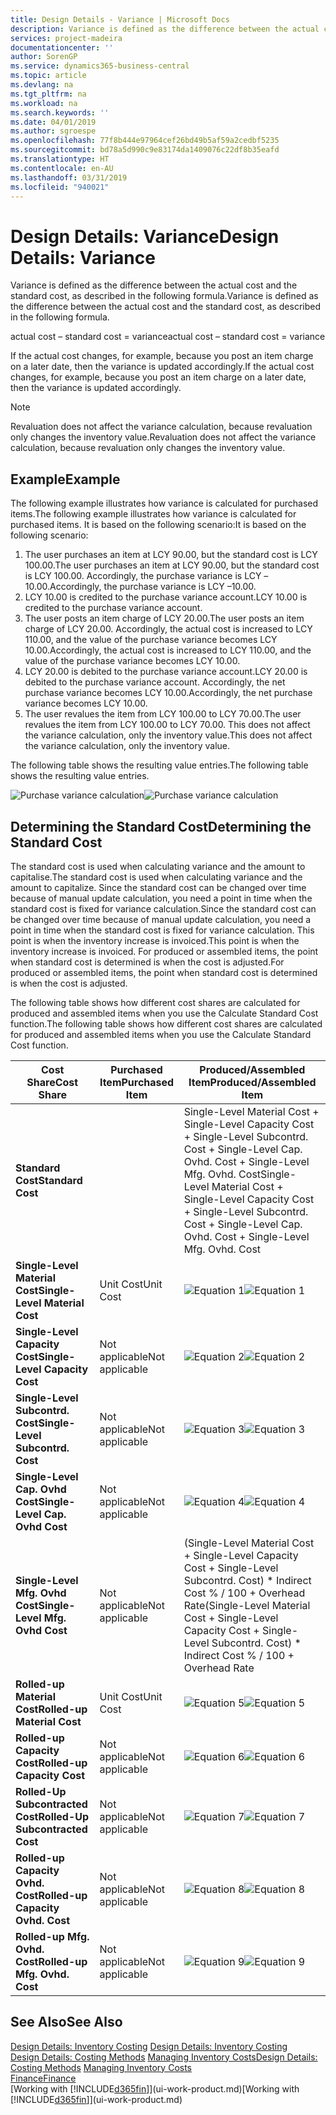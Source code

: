 ```yaml
---
title: Design Details - Variance | Microsoft Docs
description: Variance is defined as the difference between the actual cost and the standard cost, as described in the following formula.
services: project-madeira
documentationcenter: ''
author: SorenGP
ms.service: dynamics365-business-central
ms.topic: article
ms.devlang: na
ms.tgt_pltfrm: na
ms.workload: na
ms.search.keywords: ''
ms.date: 04/01/2019
ms.author: sgroespe
ms.openlocfilehash: 77f8b444e97964cef26bd49b5af59a2cedbf5235
ms.sourcegitcommit: bd78a5d990c9e83174da1409076c22df8b35eafd
ms.translationtype: HT
ms.contentlocale: en-AU
ms.lasthandoff: 03/31/2019
ms.locfileid: "940021"
---
```

# <a name="design-details-variance"></a><span data-ttu-id="9c210-103">Design Details: Variance</span><span class="sxs-lookup"><span data-stu-id="9c210-103">Design Details: Variance</span></span>
<span data-ttu-id="9c210-104">Variance is defined as the difference between the actual cost and the standard cost, as described in the following formula.</span><span class="sxs-lookup"><span data-stu-id="9c210-104">Variance is defined as the difference between the actual cost and the standard cost, as described in the following formula.</span></span>  

 <span data-ttu-id="9c210-105">actual cost – standard cost = variance</span><span class="sxs-lookup"><span data-stu-id="9c210-105">actual cost – standard cost = variance</span></span>  

 <span data-ttu-id="9c210-106">If the actual cost changes, for example, because you post an item charge on a later date, then the variance is updated accordingly.</span><span class="sxs-lookup"><span data-stu-id="9c210-106">If the actual cost changes, for example, because you post an item charge on a later date, then the variance is updated accordingly.</span></span>  

> [!NOTE]  
>  <span data-ttu-id="9c210-107">Revaluation does not affect the variance calculation, because revaluation only changes the inventory value.</span><span class="sxs-lookup"><span data-stu-id="9c210-107">Revaluation does not affect the variance calculation, because revaluation only changes the inventory value.</span></span>  

## <a name="example"></a><span data-ttu-id="9c210-108">Example</span><span class="sxs-lookup"><span data-stu-id="9c210-108">Example</span></span>  
 <span data-ttu-id="9c210-109">The following example illustrates how variance is calculated for purchased items.</span><span class="sxs-lookup"><span data-stu-id="9c210-109">The following example illustrates how variance is calculated for purchased items.</span></span> <span data-ttu-id="9c210-110">It is based on the following scenario:</span><span class="sxs-lookup"><span data-stu-id="9c210-110">It is based on the following scenario:</span></span>  

1.  <span data-ttu-id="9c210-111">The user purchases an item at LCY 90.00, but the standard cost is LCY 100.00.</span><span class="sxs-lookup"><span data-stu-id="9c210-111">The user purchases an item at LCY 90.00, but the standard cost is LCY 100.00.</span></span> <span data-ttu-id="9c210-112">Accordingly, the purchase variance is LCY –10.00.</span><span class="sxs-lookup"><span data-stu-id="9c210-112">Accordingly, the purchase variance is LCY –10.00.</span></span>  
2.  <span data-ttu-id="9c210-113">LCY 10.00 is credited to the purchase variance account.</span><span class="sxs-lookup"><span data-stu-id="9c210-113">LCY 10.00 is credited to the purchase variance account.</span></span>  
3.  <span data-ttu-id="9c210-114">The user posts an item charge of LCY 20.00.</span><span class="sxs-lookup"><span data-stu-id="9c210-114">The user posts an item charge of LCY 20.00.</span></span> <span data-ttu-id="9c210-115">Accordingly, the actual cost is increased to LCY 110.00, and the value of the purchase variance becomes LCY 10.00.</span><span class="sxs-lookup"><span data-stu-id="9c210-115">Accordingly, the actual cost is increased to LCY 110.00, and the value of the purchase variance becomes LCY 10.00.</span></span>  
4.  <span data-ttu-id="9c210-116">LCY 20.00 is debited to the purchase variance account.</span><span class="sxs-lookup"><span data-stu-id="9c210-116">LCY 20.00 is debited to the purchase variance account.</span></span> <span data-ttu-id="9c210-117">Accordingly, the net purchase variance becomes LCY 10.00.</span><span class="sxs-lookup"><span data-stu-id="9c210-117">Accordingly, the net purchase variance becomes LCY 10.00.</span></span>  
5.  <span data-ttu-id="9c210-118">The user revalues the item from LCY 100.00 to LCY 70.00.</span><span class="sxs-lookup"><span data-stu-id="9c210-118">The user revalues the item from LCY 100.00 to LCY 70.00.</span></span> <span data-ttu-id="9c210-119">This does not affect the variance calculation, only the inventory value.</span><span class="sxs-lookup"><span data-stu-id="9c210-119">This does not affect the variance calculation, only the inventory value.</span></span>  

 <span data-ttu-id="9c210-120">The following table shows the resulting value entries.</span><span class="sxs-lookup"><span data-stu-id="9c210-120">The following table shows the resulting value entries.</span></span>  

 <span data-ttu-id="9c210-121">![Purchase variance calculation](media/design_details_inventory_costing_11_purchase_variance.png "Purchase variance calculation")</span><span class="sxs-lookup"><span data-stu-id="9c210-121">![Purchase variance calculation](media/design_details_inventory_costing_11_purchase_variance.png "Purchase variance calculation")</span></span>  

## <a name="determining-the-standard-cost"></a><span data-ttu-id="9c210-122">Determining the Standard Cost</span><span class="sxs-lookup"><span data-stu-id="9c210-122">Determining the Standard Cost</span></span>  
 <span data-ttu-id="9c210-123">The standard cost is used when calculating variance and the amount to capitalise.</span><span class="sxs-lookup"><span data-stu-id="9c210-123">The standard cost is used when calculating variance and the amount to capitalize.</span></span> <span data-ttu-id="9c210-124">Since the standard cost can be changed over time because of manual update calculation, you need a point in time when the standard cost is fixed for variance calculation.</span><span class="sxs-lookup"><span data-stu-id="9c210-124">Since the standard cost can be changed over time because of manual update calculation, you need a point in time when the standard cost is fixed for variance calculation.</span></span> <span data-ttu-id="9c210-125">This point is when the inventory increase is invoiced.</span><span class="sxs-lookup"><span data-stu-id="9c210-125">This point is when the inventory increase is invoiced.</span></span> <span data-ttu-id="9c210-126">For produced or assembled items, the point when standard cost is determined is when the cost is adjusted.</span><span class="sxs-lookup"><span data-stu-id="9c210-126">For produced or assembled items, the point when standard cost is determined is when the cost is adjusted.</span></span>  

 <span data-ttu-id="9c210-127">The following table shows how different cost shares are calculated for produced and assembled items when you use the Calculate Standard Cost function.</span><span class="sxs-lookup"><span data-stu-id="9c210-127">The following table shows how different cost shares are calculated for produced and assembled items when you use the Calculate Standard Cost function.</span></span>  

|<span data-ttu-id="9c210-128">Cost Share</span><span class="sxs-lookup"><span data-stu-id="9c210-128">Cost Share</span></span>|<span data-ttu-id="9c210-129">Purchased Item</span><span class="sxs-lookup"><span data-stu-id="9c210-129">Purchased Item</span></span>|<span data-ttu-id="9c210-130">Produced/Assembled Item</span><span class="sxs-lookup"><span data-stu-id="9c210-130">Produced/Assembled Item</span></span>|  
|----------------|--------------------|------------------------------|  
|<span data-ttu-id="9c210-131">**Standard Cost**</span><span class="sxs-lookup"><span data-stu-id="9c210-131">**Standard Cost**</span></span>||<span data-ttu-id="9c210-132">Single-Level Material Cost + Single-Level Capacity Cost + Single-Level Subcontrd. Cost + Single-Level Cap. Ovhd. Cost + Single-Level Mfg. Ovhd. Cost</span><span class="sxs-lookup"><span data-stu-id="9c210-132">Single-Level Material Cost + Single-Level Capacity Cost + Single-Level Subcontrd. Cost + Single-Level Cap. Ovhd. Cost + Single-Level Mfg. Ovhd. Cost</span></span>|  
|<span data-ttu-id="9c210-133">**Single-Level Material Cost**</span><span class="sxs-lookup"><span data-stu-id="9c210-133">**Single-Level Material Cost**</span></span>|<span data-ttu-id="9c210-134">Unit Cost</span><span class="sxs-lookup"><span data-stu-id="9c210-134">Unit Cost</span></span>|<span data-ttu-id="9c210-135">![Equation 1](media/design_details_inventory_costing_11_equation_1.png "Equation 1")</span><span class="sxs-lookup"><span data-stu-id="9c210-135">![Equation 1](media/design_details_inventory_costing_11_equation_1.png "Equation 1")</span></span>|  
|<span data-ttu-id="9c210-136">**Single-Level Capacity Cost**</span><span class="sxs-lookup"><span data-stu-id="9c210-136">**Single-Level Capacity Cost**</span></span>|<span data-ttu-id="9c210-137">Not applicable</span><span class="sxs-lookup"><span data-stu-id="9c210-137">Not applicable</span></span>|<span data-ttu-id="9c210-138">![Equation 2](media/design_details_inventory_costing_11_equation_2.png "Equation 2")</span><span class="sxs-lookup"><span data-stu-id="9c210-138">![Equation 2](media/design_details_inventory_costing_11_equation_2.png "Equation 2")</span></span>|  
|<span data-ttu-id="9c210-139">**Single-Level Subcontrd. Cost**</span><span class="sxs-lookup"><span data-stu-id="9c210-139">**Single-Level Subcontrd. Cost**</span></span>|<span data-ttu-id="9c210-140">Not applicable</span><span class="sxs-lookup"><span data-stu-id="9c210-140">Not applicable</span></span>|<span data-ttu-id="9c210-141">![Equation 3](media/design_details_inventory_costing_11_equation_3.png "Equation 3")</span><span class="sxs-lookup"><span data-stu-id="9c210-141">![Equation 3](media/design_details_inventory_costing_11_equation_3.png "Equation 3")</span></span>|  
|<span data-ttu-id="9c210-142">**Single-Level Cap. Ovhd Cost**</span><span class="sxs-lookup"><span data-stu-id="9c210-142">**Single-Level Cap. Ovhd Cost**</span></span>|<span data-ttu-id="9c210-143">Not applicable</span><span class="sxs-lookup"><span data-stu-id="9c210-143">Not applicable</span></span>|<span data-ttu-id="9c210-144">![Equation 4](media/design_details_inventory_costing_11_equation_4.png "Equation 4")</span><span class="sxs-lookup"><span data-stu-id="9c210-144">![Equation 4](media/design_details_inventory_costing_11_equation_4.png "Equation 4")</span></span>|  
|<span data-ttu-id="9c210-145">**Single-Level Mfg. Ovhd Cost**</span><span class="sxs-lookup"><span data-stu-id="9c210-145">**Single-Level Mfg. Ovhd Cost**</span></span>|<span data-ttu-id="9c210-146">Not applicable</span><span class="sxs-lookup"><span data-stu-id="9c210-146">Not applicable</span></span>|<span data-ttu-id="9c210-147">(Single-Level Material Cost + Single-Level Capacity Cost + Single-Level Subcontrd. Cost) \* Indirect Cost % / 100 + Overhead Rate</span><span class="sxs-lookup"><span data-stu-id="9c210-147">(Single-Level Material Cost + Single-Level Capacity Cost + Single-Level Subcontrd. Cost) \* Indirect Cost % / 100 + Overhead Rate</span></span>|  
|<span data-ttu-id="9c210-148">**Rolled-up Material Cost**</span><span class="sxs-lookup"><span data-stu-id="9c210-148">**Rolled-up Material Cost**</span></span>|<span data-ttu-id="9c210-149">Unit Cost</span><span class="sxs-lookup"><span data-stu-id="9c210-149">Unit Cost</span></span>|<span data-ttu-id="9c210-150">![Equation 5](media/design_details_inventory_costing_11_equation_5.png "Equation 5")</span><span class="sxs-lookup"><span data-stu-id="9c210-150">![Equation 5](media/design_details_inventory_costing_11_equation_5.png "Equation 5")</span></span>|  
|<span data-ttu-id="9c210-151">**Rolled-up Capacity Cost**</span><span class="sxs-lookup"><span data-stu-id="9c210-151">**Rolled-up Capacity Cost**</span></span>|<span data-ttu-id="9c210-152">Not applicable</span><span class="sxs-lookup"><span data-stu-id="9c210-152">Not applicable</span></span>|<span data-ttu-id="9c210-153">![Equation 6](media/design_details_inventory_costing_11_equation_6.png "Equation 6")</span><span class="sxs-lookup"><span data-stu-id="9c210-153">![Equation 6](media/design_details_inventory_costing_11_equation_6.png "Equation 6")</span></span>|  
|<span data-ttu-id="9c210-154">**Rolled-Up Subcontracted Cost**</span><span class="sxs-lookup"><span data-stu-id="9c210-154">**Rolled-Up Subcontracted Cost**</span></span>|<span data-ttu-id="9c210-155">Not applicable</span><span class="sxs-lookup"><span data-stu-id="9c210-155">Not applicable</span></span>|<span data-ttu-id="9c210-156">![Equation 7](media/design_details_inventory_costing_11_equation_7.png "Equation 7")</span><span class="sxs-lookup"><span data-stu-id="9c210-156">![Equation 7](media/design_details_inventory_costing_11_equation_7.png "Equation 7")</span></span>|  
|<span data-ttu-id="9c210-157">**Rolled-up Capacity Ovhd. Cost**</span><span class="sxs-lookup"><span data-stu-id="9c210-157">**Rolled-up Capacity Ovhd. Cost**</span></span>|<span data-ttu-id="9c210-158">Not applicable</span><span class="sxs-lookup"><span data-stu-id="9c210-158">Not applicable</span></span>|<span data-ttu-id="9c210-159">![Equation 8](media/design_details_inventory_costing_11_equation_8.png "Equation 8")</span><span class="sxs-lookup"><span data-stu-id="9c210-159">![Equation 8](media/design_details_inventory_costing_11_equation_8.png "Equation 8")</span></span>|  
|<span data-ttu-id="9c210-160">**Rolled-up Mfg. Ovhd. Cost**</span><span class="sxs-lookup"><span data-stu-id="9c210-160">**Rolled-up Mfg. Ovhd. Cost**</span></span>|<span data-ttu-id="9c210-161">Not applicable</span><span class="sxs-lookup"><span data-stu-id="9c210-161">Not applicable</span></span>|<span data-ttu-id="9c210-162">![Equation 9](media/design_details_inventory_costing_11_equation_9.png "Equation 9")</span><span class="sxs-lookup"><span data-stu-id="9c210-162">![Equation 9](media/design_details_inventory_costing_11_equation_9.png "Equation 9")</span></span>|  

## <a name="see-also"></a><span data-ttu-id="9c210-163">See Also</span><span class="sxs-lookup"><span data-stu-id="9c210-163">See Also</span></span>  
 <span data-ttu-id="9c210-164">[Design Details: Inventory Costing](design-details-inventory-costing.md) </span><span class="sxs-lookup"><span data-stu-id="9c210-164">[Design Details: Inventory Costing](design-details-inventory-costing.md) </span></span>  
 <span data-ttu-id="9c210-165">[Design Details: Costing Methods](design-details-costing-methods.md) [Managing Inventory Costs](finance-manage-inventory-costs.md)</span><span class="sxs-lookup"><span data-stu-id="9c210-165">[Design Details: Costing Methods](design-details-costing-methods.md) [Managing Inventory Costs](finance-manage-inventory-costs.md)</span></span>  
 [<span data-ttu-id="9c210-166">Finance</span><span class="sxs-lookup"><span data-stu-id="9c210-166">Finance</span></span>](finance.md)  
 <span data-ttu-id="9c210-167">[Working with [!INCLUDE[d365fin](includes/d365fin_md.md)]](ui-work-product.md)</span><span class="sxs-lookup"><span data-stu-id="9c210-167">[Working with [!INCLUDE[d365fin](includes/d365fin_md.md)]](ui-work-product.md)</span></span>
